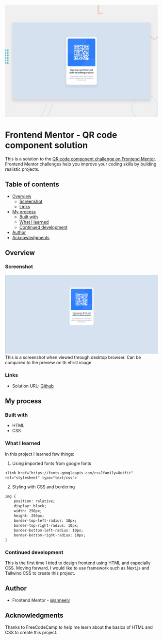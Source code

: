 ![Preview](./images/desktop-preview.jpg)

# Frontend Mentor - QR code component solution

This is a solution to the [QR code component challenge on Frontend Mentor](https://www.frontendmentor.io/challenges/qr-code-component-iux_sIO_H). Frontend Mentor challenges help you improve your coding skills by building realistic projects. 

## Table of contents

- [Overview](#overview)
  - [Screenshot](#screenshot)
  - [Links](#links)
- [My process](#my-process)
  - [Built with](#built-with)
  - [What I learned](#what-i-learned)
  - [Continued development](#continued-development)
- [Author](#author)
- [Acknowledgments](#acknowledgments)

## Overview

### Screenshot

![Screenshot](./images/screenshot-desktopview.png)
This is a screenshot when viewed through desktop browser. Can be compared to the preview on th efirst image

### Links

- Solution URL: [Github](https://github.com/anneelv/fem_qrcode)

## My process

### Built with

- HTML
- CSS

### What I learned

In this project I learned few things:
1. Using imported fonts from google fonts
```
<link href="https://fonts.googleapis.com/css?family=Outfit" rel="stylesheet" type="text/css"> 
```
2. Styling with CSS and bordering
```
img {
    position: relative;
    display: block;
    width: 250px;
    height: 250px;
    border-top-left-radius: 10px;
    border-top-right-radius: 10px;
    border-bottom-left-radius: 10px;
    border-bottom-right-radius: 10px;
}
```


### Continued development

This is the first time I tried to design frontend using HTML and especially CSS. Moving forward, I would like to use framework such as Next.js and Tailwind CSS to create this project.

## Author

- Frontend Mentor - [@anneelv](https://www.frontendmentor.io/profile/anneelv)

## Acknowledgments

Thanks to FreeCodeCamp to help me learn about the basics of HTML and CSS to create this project.
